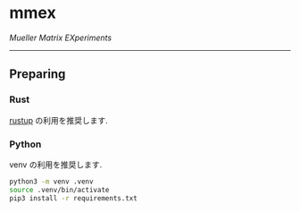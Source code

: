 # mmex

*Mueller Matrix EXperiments*

---

## Preparing

### Rust

[rustup](https://rustup.rs) の利用を推奨します.

### Python

venv の利用を推奨します.

```bash
python3 -m venv .venv
source .venv/bin/activate
pip3 install -r requirements.txt
```
